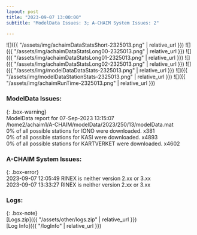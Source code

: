 ```yaml
---
layout: post
title: "2023-09-07 13:00:00"
subtitle: "ModelData Issues: 3; A-CHAIM System Issues: 2"

---
```


![]({{ "/assets/img/achaimDataStatsShort-2325013.png" | relative_url }})
![]({{ "/assets/img/achaimDataStatsLong00-2325013.png" | relative_url }})
![]({{ "/assets/img/achaimDataStatsLong01-2325013.png" | relative_url }})
![]({{ "/assets/img/achaimDataStatsLong02-2325013.png" | relative_url }})
![]({{ "/assets/img/modelDataDataStats-2325013.png" | relative_url }})
![]({{ "/assets/img/modelDataStationStats-2325013.png" | relative_url }})
![]({{ "/assets/img/achaimRunTime-2325013.png" | relative_url }})


### ModelData Issues:  
  
{: .box-warning}  
 ModelData report for 07-Sep-2023 13:15:07   
 /home2/achaim1/A-CHAIM/modelData/2023/250/13/modelData.mat   
 0% of all possible stations for IONO were downloaded. x381   
 0% of all possible stations for KASI were downloaded. x4893   
 0% of all possible stations for KARTVERKET were downloaded. x4602   
  
### A-CHAIM System Issues:  
  
{: .box-error}  
2023-09-07 12:05:49 RINEX is neither version 2.xx or 3.xx  
2023-09-07 13:33:27 RINEX is neither version 2.xx or 3.xx  

### Logs:  
  
{: .box-note}  
[Logs.zip]({{ "/assets/other/logs.zip" | relative_url }})  
[Log Info]({{ "/logInfo" | relative_url }})  
